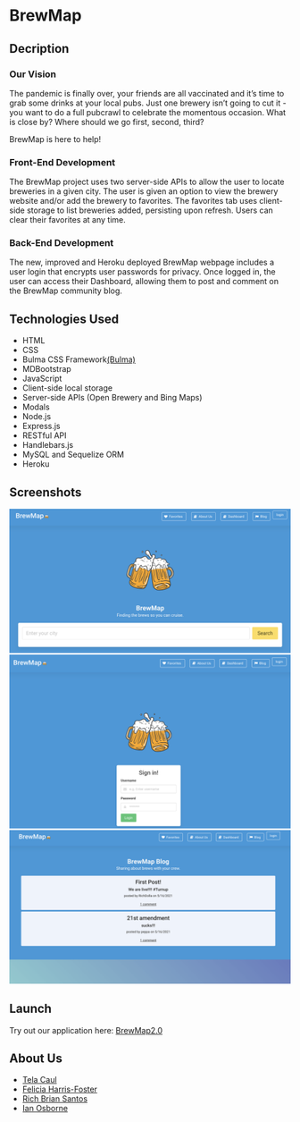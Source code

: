 # BrewMap
## Decription
### Our Vision
The pandemic is finally over, your friends are all vaccinated and it’s time to grab some drinks at your local pubs. Just one brewery isn’t going to cut it - you want to do a full pubcrawl to celebrate the momentous occasion. What is close by? Where should we go first, second, third?

BrewMap is here to help! 

### Front-End Development
The BrewMap project uses two server-side APIs to allow the user to locate breweries in a given city. The user is given an option to view the brewery website and/or add the brewery to favorites. The favorites tab uses client-side storage to list breweries added, persisting upon refresh. Users can clear their favorites at any time. 

### Back-End Development
The new, improved and Heroku deployed BrewMap webpage includes a user login that encrypts user passwords for privacy. Once logged in, the user can access their Dashboard, allowing them to post and comment on the BrewMap community blog. 

## Technologies Used
* HTML
* CSS 
* Bulma CSS Framework[(Bulma)](https://github.com/BulmaTemplates/bulma-templates/blob/master/templates/landing.html)
* MDBootstrap
* JavaScript
* Client-side local storage
* Server-side APIs (Open Brewery and Bing Maps)
* Modals
* Node.js
* Express.js
* RESTful API
* Handlebars.js
* MySQL and Sequelize ORM
* Heroku

## Screenshots
![BrewMap Home](./public/images/home.jpg)
![BrewMap Login](./public/images/login.jpg)
![BrewMap Blog](./public/images/blog.jpg)

## Launch
Try out our application here: [BrewMap2.0](https://salty-thicket-97397.herokuapp.com/)

## About Us
* [Tela Caul](https://telacaul.github.io/caul-professional-portfolio/)
* [Felicia Harris-Foster](https://harrisfd.github.io/portfolio-page/)
* [Rich Brian Santos](https://rbsantos-code.github.io/all-about-me/)
* [Ian Osborne](https://riosborne6.github.io/Portfolio/)